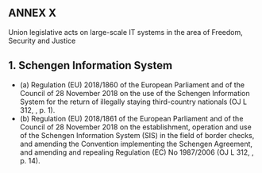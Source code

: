 ## ANNEX X
Union legislative  acts  on  large-scale  IT systems  in  the  area  of  Freedom,  Security  and  Justice
## 1. Schengen Information System
- (a) Regulation (EU) 2018/1860 of the European Parliament and of the Council of 28 November 2018 on the use of the  Schengen  Information  System  for  the  return  of  illegally  staying  third-country  nationals  (OJ  L  312, , p. 1).
- (b) Regulation  (EU)  2018/1861  of  the  European  Parliament  and  of  the  Council  of  28  November  2018  on  the establishment,  operation  and  use  of  the  Schengen  Information  System  (SIS)  in  the  field  of  border  checks,  and amending the Convention implementing the Schengen Agreement, and amending and repealing Regulation (EC) No 1987/2006 (OJ L 312, , p. 14).
